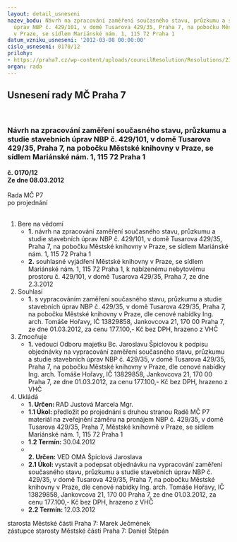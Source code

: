 ```yaml
---
layout: detail_usneseni
nazev_bodu: Návrh na zpracování zaměření současného stavu, průzkumu a studie stavebních
  úprav NBP č. 429/101, v domě Tusarova 429/35, Praha 7, na pobočku Městské knihovny
  v Praze, se sídlem Mariánské nám. 1, 115 72 Praha 1
datum_vzniku_usneseni: '2012-03-08 00:00:00'
cislo_usneseni: 0170/12
prilohy:
- https://praha7.cz/wp-content/uploads/councilResolution/Resolutions/23020/14-12-priloha_1.tif
organ: rada
---
```

<div id="ucUsn_pList" class="usn">
	<span><h2>Usnesení rady MČ Praha 7 </h2>
<br></span><div class="standBody">
<span><h3>Návrh na zpracování zaměření současného stavu, průzkumu a studie stavebních úprav NBP č. 429/101, v domě Tusarova 429/35, Praha 7, na pobočku Městské knihovny v Praze, se sídlem Mariánské nám. 1, 115 72 Praha 1</h3></span><div class="center">
		<strong>č. 0170/12</strong><br>
	</div>
<div class="center">
		<strong>Ze dne 08.03.2012</strong><br><br>
	</div>Rada MČ P7<br> po projednání<br><br><ol>
<li>Bere na vědomí<ul>
<li>
<strong>1.</strong> návrh na zpracování zaměření současného stavu, průzkumu a studie stavebních úprav NBP č. 429/101, v domě Tusarova 429/35, Praha 7, na pobočku Městské knihovny v Praze, se sídlem Mariánské nám. 1, 115 72 Praha 1</li>
<li>
<strong>2.</strong> souhlasné vyjádření Městské knihovny v Praze, se sídlem Mariánské nám. 1, 115 72 Praha 1, k nabízenému nebytovému prostoru č. 429/101, v domě Tusarova 429/35, Praha 7, ze dne 2.3.2012</li>
</ul>
</li>
<li>Souhlasí<ul><li>
<strong>1.</strong> s vypracováním zaměření současného stavu, průzkumu a studie stavebních úprav NBP č. 429/35, v domě Tusarova 429/35, Praha 7, na pobočku Městské knihovny v Praze, dle cenové nabídky Ing. arch. Tomáše Hořavy, IČ 13829858, Jankovcova 21, 170 00 Praha 7, ze dne 01.03.2012,  za cenu 177.100,- Kč bez DPH, hrazeno z VHČ</li></ul>
</li>
<li>Zmocňuje<ul><li>
<strong>1.</strong> vedoucí Odboru majetku Bc. Jaroslavu Špiclovou k podpisu objednávky na vypracování zaměření současného stavu, průzkumu a studie stavebních úprav NBP č. 429/35, v domě Tusarova 429/35, Praha 7, na pobočku Městské knihovny v Praze, dle cenové nabídky Ing. arch. Tomáše Hořavy, IČ 13829858, Jankovcova 21, 170 00 Praha 7, ze dne 01.03.2012, za cenu 177.100,- Kč bez DPH, hrazeno z VHČ      </li></ul>
</li>
<li>Ukládá<ul>
<li>
<strong>1. Určen: </strong>RAD Justová Marcela Mgr.</li>
<li>
<strong>1.1 Úkol: </strong>předložit po projednání s druhou stranou Radě MČ P7 materiál na zveřejnění záměru na pronájem NBP č. 429/35, v domě Tusarova 429/35, Praha 7, Městské knihovně v Praze, se sídlem Mariánské nám. 1, 115 72 Praha 1</li>
<li>
<strong>1.2 Termín: </strong>30.04.2012</li>
<li>
<strong><br>2. Určen: </strong>VED OMA Špiclová Jaroslava</li>
<li>
<strong>2.1 Úkol: </strong>vystavit a podepsat objednávku na vypracování zaměření současného stavu, průzkumu a studie stavebních úprav NBP č. 429/35, v domě Tusarova 429/35, Praha 7, na pobočku Městské knihovny v Praze, dle cenové nabídky Ing. arch. Tomáše Hořavy, IČ 13829858, Jankovcova 21, 170 00 Praha 7, ze dne 01.03.2012, za cenu 177.100,- Kč bez DPH, hrazeno z VHČ</li>
<li>
<strong>2.2 Termín: </strong>12.03.2012</li>
</ul>
</li>
</ol>starosta Městské části Praha 7: Marek Ječmének<br>zástupce starosty Městské části Praha 7: Daniel Štěpán 
</div>
</div>
